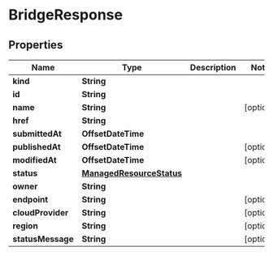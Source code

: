 

# BridgeResponse


## Properties

Name | Type | Description | Notes
------------ | ------------- | ------------- | -------------
**kind** | **String** |  | 
**id** | **String** |  | 
**name** | **String** |  |  [optional]
**href** | **String** |  | 
**submittedAt** | **OffsetDateTime** |  | 
**publishedAt** | **OffsetDateTime** |  |  [optional]
**modifiedAt** | **OffsetDateTime** |  |  [optional]
**status** | [**ManagedResourceStatus**](ManagedResourceStatus.md) |  | 
**owner** | **String** |  | 
**endpoint** | **String** |  |  [optional]
**cloudProvider** | **String** |  |  [optional]
**region** | **String** |  |  [optional]
**statusMessage** | **String** |  |  [optional]



